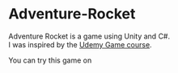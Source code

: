 # Adventure-Rocket
Adventure Rocket is a game using Unity and C#.<br>
I was inspired by the [Udemy Game course](https://www.udemy.com/course/unitycourse2/).

You can try this game on [](https://pospi.tode.cz/blog/games/adventure-rocket.php)
